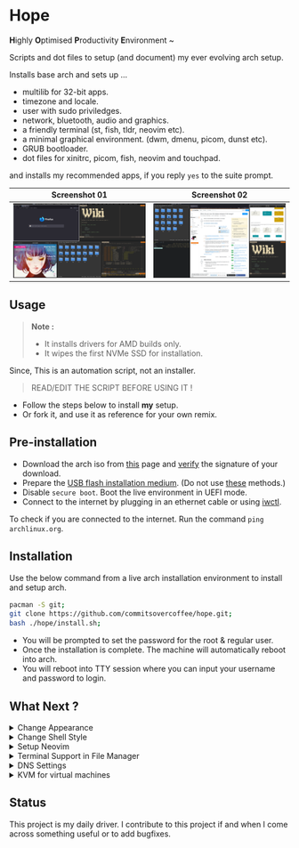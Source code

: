 # Hope

**H**ighly **O**ptimised **P**roductivity **E**nvironment ~ 

Scripts and dot files to setup (and document) my ever evolving arch setup. 

Installs base arch and sets up ...

- multilib for 32-bit apps.
- timezone and locale.
- user with sudo priviledges.
- network, bluetooth, audio and graphics.
- a friendly terminal (st, fish, tldr, neovim etc).
- a minimal graphical environment. (dwm, dmenu, picom, dunst etc).
- GRUB bootloader.
- dot files for xinitrc, picom, fish, neovim and touchpad.

and installs my recommended apps, if you reply `yes` to the suite prompt.

|      Screenshot 01      |      Screenshot 02      |
| :---------------------: | :---------------------: |
| ![](assets/arch-01.png) | ![](assets/arch-02.png) |

## Usage

> **Note :**
>
> - It installs drivers for AMD builds only.
> - It wipes the first NVMe SSD for installation.

Since, This is an automation script, not an installer.

> READ/EDIT THE SCRIPT BEFORE USING IT !

- Follow the steps below to install **my** setup.
- Or fork it, and use it as reference for your own remix.

## Pre-installation

- Download the arch iso from [this](https://archlinux.org/download/) page and [verify](https://wiki.archlinux.org/title/Installation_guide#Verify_signature) the signature of your download.
- Prepare the [USB flash installation medium](https://wiki.archlinux.org/title/USB_flash_installation_medium). (Do not use [these](https://wiki.archlinux.org/title/USB_flash_installation_medium#Inadvisable_methods) methods.)
- Disable `secure boot`. Boot the live environment in UEFI mode.
- Connect to the internet by plugging in an ethernet cable or using [iwctl](https://wiki.archlinux.org/title/Iwd#Connect_to_a_network).

To check if you are connected to the internet. Run the command `ping archlinux.org`.

## Installation

Use the below command from a live arch installation environment to install and setup arch.

```bash
pacman -S git;
git clone https://github.com/commitsovercoffee/hope.git;
bash ./hope/install.sh;
```

- You will be prompted to set the password for the root & regular user.
- Once the installation is complete. The machine will automatically reboot into arch.
- You will reboot into TTY session where you can input your username and password to login.

## What Next ?

<details><summary>Change Appearance</summary>
<br>

- Use `lxappearance` to tweak the theme, icon, font, cursor etc.
- Use `font-manager` to download/install/uninstall fonts (including ones from [google fonts](https://fonts.google.com/)).

</details>

<details><summary>Change Shell Style</summary>
<br>

The script installs [fish shell](https://fishshell.com/) with [fisher](https://github.com/jorgebucaran/fisher) plugin manager and
[gruvbox theme](https://github.com/Jomik/fish-gruvbox). If you don't like that theme. You can remove it :

```bash
fish -c "fisher remove jomik/fish-gruvbox"; sudo pacman -Rns fisher
```

And (maybe) opt for an alternative such as :

- The [oh-my-fish](https://github.com/oh-my-fish/oh-my-fish) framework. To install one of [these](https://github.com/mrshu/oh-my-fish/blob/master/docs/Themes.md) themes.
- Alternatively, you can simply install a shell prompt like [tide](https://github.com/IlanCosman/tide).

</details>

<details><summary>Setup Neovim</summary>
<br>

If you use neovim, you can try my [neovim setup](https://github.com/commitsovercoffee/minima-nvim) with the following command : 

```bash
git clone --depth 1 https://github.com/commitsovercoffee/minima-nvim ~/.config/nvim
```

</details>

<details><summary>Terminal Support in File Manager</summary>
<br>

The script installs [PcManFM](https://wiki.lxde.org/en/PCManFM) file manager. To enable terminal support (say) `st` in it :

- Open file manager by pressing `Alt + Shift + K`.
- Click on `Edit > Preferences > Advanced`.
- Type **st** in the `Terminal emulator` text field.
- Close the `Preferences` dialog box.

Now, you can press `F4` to open the current directory of the file manager in a terminal.

</details>

<details><summary>DNS Settings</summary>
<br>
 
For faster [domain name resolution](https://wiki.archlinux.org/title/Domain_name_resolution) :
- Replace `nameserver 192.168.1.1` with `nameserver 8.8.8.8` in /etc/resolv.conf file.<br>
- Prevent network manager from changing the file back using below command.

```bash
sudo chattr +i /etc/resolv.conf
```

</details>

<details><summary>KVM for virtual machines</summary>
<br>

If you work with VMs, use below commands for a quick KVM setup.

`fish shell does not support $, use bash for below commands`

```bash
sudo pacman -S virt-manager qemu vde2 ebtables dnsmasq bridge-utils openbsd-netcat
sudo systemctl enable libvirtd.service
sudo systemctl start libvirtd.service
sudo sed -i 's/#unix_sock_group = "libvirt"/unix_sock_group = "libvirt"/' /etc/libvirt/libvirtd.conf
sudo sed -i 's/#unix_sock_ro_perms = "0777"/unix_sock_ro_perms = "0777"/' /etc/libvirt/libvirtd.conf
sudo usermod -a -G libvirt $(whoami)
newgrp libvirt
sudo systemctl restart libvirtd.service
```

</details>

## Status

This project is my daily driver. I contribute to this project if and when I come across something useful or to add bugfixes.
